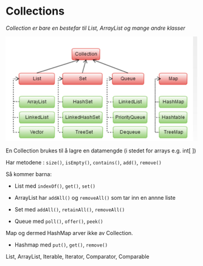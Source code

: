 # Collections

*Collection er bare en bestefar til List, ArrayList og mange andre klasser*

![collections](/imgs/collections.png)

En Collection brukes til å lagre en datamengde (i stedet for arrays e.g. int[ ])

Har metodene : `size()`, `isEmpty()`, `contains()`, `add()`, `remove()`

Så kommer barna: 

- List med `indexOf()`, `get()`, `set()`

- ArrayList har `addAll()` og `removeAll()` som tar inn en annne liste

- Set med `addAll()`, `retainAll()`, `removeAll()`

- Queue med `poll()`, `offer()`, `peek()`

Map og dermed HashMap arver ikke av Collection.

- Hashmap med `put()`, `get()`, `remove()`


List, ArrayList, Iterable, Iterator, Comparator, Comparable